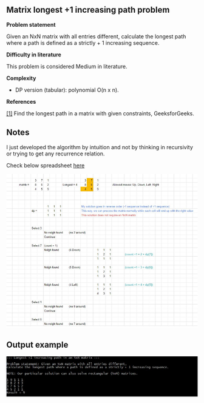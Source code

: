 ﻿## Matrix longest +1 increasing path problem

__Problem statement__

Given an NxN matrix with all entries different,
calculate the longest path where a path is defined as a strictly + 1 increasing sequence.

__Difficulty in literature__

This problem is considered Medium in literature.

__Complexity__
* DP version (tabular): polynomial O(n x n).

__References__

[[1]](https://www.geeksforgeeks.org/find-the-longest-path-in-a-matrix-with-given-constraints/) Find the longest path in a matrix with given constraints, GeeksforGeeks.

## Notes

I just developed the algorithm by intuition and not by thinking in recursivity or trying to get any recurrence relation.

Check below spreadsheet [here](https://docs.google.com/spreadsheets/d/13FPgQodHHLfxEXL1_IbGCghKQoOtYO9Tgro2z_sHl5I/edit?usp=sharing)

![Alt text](/MatrixLongestIncreasingPath/notes.JPG?raw=true "Output")

## Output example

![Alt text](/MatrixLongestIncreasingPath/output.JPG?raw=true "Output")
